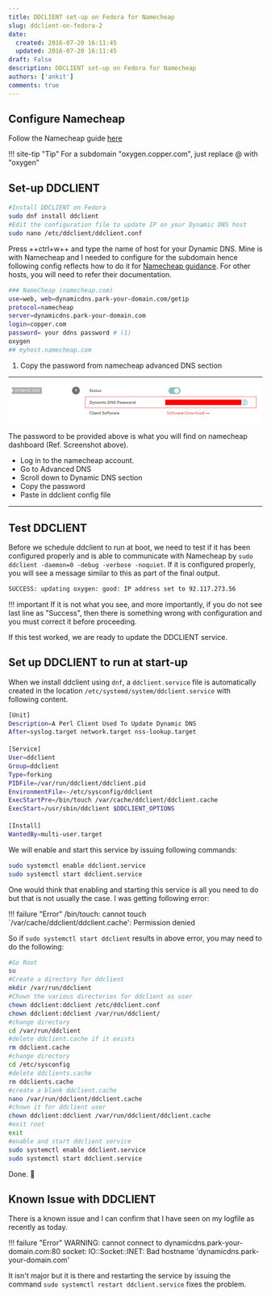 ```yaml
---
title: DDCLIENT set-up on Fedora for Namecheap
slug: ddclient-on-fedora-2
date: 
  created: 2016-07-20 16:11:45
  updated: 2016-07-20 16:11:45
draft: False
description: DDCLIENT set-up on Fedora for Namecheap
authors: ['ankit']
comments: true
---
```


## Configure Namecheap

Follow the Namecheap guide [here](https://www.namecheap.com/support/knowledgebase/article.aspx/43/11/how-do-i-set-up-a-host-for-dynamic-dns)

!!! site-tip "Tip"
    For a subdomain "oxygen.copper.com", just replace @ with "oxygen"
	
<!-- more -->

## Set-up DDCLIENT

```bash linenums="1"
#Install DDCLIENT on Fedora
sudo dnf install ddclient
#Edit the configuration file to update IP on your Dynamic DNS host
sudo nano /etc/ddclient/ddclient.conf
```

Press ++ctrl+w++ and type the name of host for your Dynamic DNS. Mine is with Namecheap and I needed to configure for the subdomain hence following config reflects how to do it for [Namecheap guidance](https://www.namecheap.com/support/knowledgebase/article.aspx/583/11/how-do-i-configure-ddclient/). For other hosts, you will need to refer their documentation.

```bash linenums="1"
### NameCheap (namecheap.com)
use=web, web=dynamicdns.park-your-domain.com/getip
protocol=namecheap
server=dynamicdns.park-your-domain.com
login=copper.com
password= your ddns password # (1)
oxygen
## myhost.namecheap.com
```

1. Copy the password from namecheap advanced DNS section

---
![image](../assets/images/2016/07/advanced-dns-3-6-2016-171.png)

The password to be provided above is what you will find on namecheap dashboard (Ref. Screenshot above).

* Log in to the namecheap account.
* Go to Advanced DNS
* Scroll down to Dynamic DNS section
* Copy the password
* Paste in ddclient config file

---

## Test DDCLIENT

Before we schedule ddclient to run at boot, we need to test if it has been configured properly and is able to communicate with Namecheap by `sudo ddclient -daemon=0 -debug -verbose -noquiet`. If it is configured properly, you will see a message similar to this as part of the final output.

```bash
SUCCESS: updating oxygen: good: IP address set to 92.117.273.56
```

!!! important
    If it is not what you see, and more importantly, if you do not see last line as "Success", then there is something wrong with configuration and you must correct it before proceeding.

If this test worked, we are ready to update the DDCLIENT service.

## Set up DDCLIENT to run at start-up

When we install ddclient using `dnf`, a `ddclient.service` file is automatically created in the location `/etc/systemd/system/ddclient.service` with following content.

```bash linenums="1" title="/etc/systemd/system/ddclient.service"
[Unit]
Description=A Perl Client Used To Update Dynamic DNS
After=syslog.target network.target nss-lookup.target

[Service]
User=ddclient
Group=ddclient
Type=forking
PIDFile=/var/run/ddclient/ddclient.pid
EnvironmentFile=-/etc/sysconfig/ddclient
ExecStartPre=/bin/touch /var/cache/ddclient/ddclient.cache
ExecStart=/usr/sbin/ddclient $DDCLIENT_OPTIONS

[Install]
WantedBy=multi-user.target
```

We will enable and start this service by issuing following commands:

```bash linenums="1"
sudo systemctl enable ddclient.service
sudo systemctl start ddclient.service
```

One would think that enabling and starting this service is all you need to do but that is not usually the case. I was getting following error:

!!! failure "Error"
    /bin/touch: cannot touch `/var/cache/ddclient/ddclient.cache': Permission denied
	
So if `sudo systemctl start ddclient` results in above error, you may need to do the following:

```bash linenums="1"
#Go Root
su
#Create a directory for ddclient
mkdir /var/run/ddclient
#Chown the various directories for ddclient as user
chown ddclient:ddclient /etc/ddclient.conf
chown ddclient:ddclient /var/run/ddclient/
#change directory
cd /var/run/ddclient
#delete ddclient.cache if it exists
rm ddclient.cache
#change directory
cd /etc/sysconfig
#delete ddclients.cache
rm ddclients.cache
#create a blank ddclient.cache
nano /var/run/ddclient/ddclient.cache
#chown it for ddclient user
chown ddclient:ddclient /var/run/ddclient/ddclient.cache
#exit root
exit
#enable and start ddclient service
sudo systemctl enable ddclient.service
sudo systemctl start ddclient.service
```

Done. :partying_face:

## Known Issue with DDCLIENT

There is a known issue and I can confirm that I have seen on my logfile as recently as today.

!!! failure "Error"
    WARNING: cannot connect to dynamicdns.park-your-domain.com:80 socket: IO::Socket::INET: Bad hostname 'dynamicdns.park-your-domain.com'

It isn't major but it is there and restarting the service by issuing the command `sudo systemctl restart ddclient.service` fixes the problem.
 